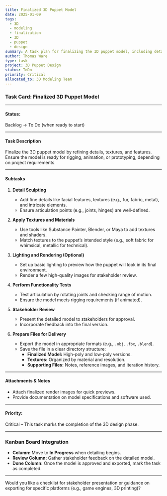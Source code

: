 ```yaml
---
title: Finalized 3D Puppet Model
date: 2025-01-09
tags:
  - 3D
  - modeling
  - finalization
  - 3D
  - puppet
  - design
summary: A task plan for finalizing the 3D puppet model, including detailed sculpting, texturing, and preparation for rigging or prototyping.
author: Thomas Ware
type: task
project: 3D Puppet Design
status: ToDo
priority: Critical
allocated_to: 3D Modeling Team
---
```

### **Task Card: Finalized 3D Puppet Model**

---

#### **Status:**

Backlog → To Do (when ready to start)

---

#### **Task Description**

Finalize the 3D puppet model by refining details, textures, and features. Ensure the model is ready for rigging, animation, or prototyping, depending on project requirements.

---

#### **Subtasks**

1. **Detail Sculpting**
    
    - Add fine details like facial features, textures (e.g., fur, fabric, metal), and intricate elements.
    - Ensure articulation points (e.g., joints, hinges) are well-defined.
2. **Apply Textures and Materials**
    
    - Use tools like Substance Painter, Blender, or Maya to add textures and shaders.
    - Match textures to the puppet’s intended style (e.g., soft fabric for whimsical, metallic for technical).
3. **Lighting and Rendering (Optional)**
    
    - Set up basic lighting to preview how the puppet will look in its final environment.
    - Render a few high-quality images for stakeholder review.
4. **Perform Functionality Tests**
    
    - Test articulation by rotating joints and checking range of motion.
    - Ensure the model meets rigging requirements (if animated).
5. **Stakeholder Review**
    
    - Present the detailed model to stakeholders for approval.
    - Incorporate feedback into the final version.
6. **Prepare Files for Delivery**
    
    - Export the model in appropriate formats (e.g., `.obj`, `.fbx`, `.blend`).
    - Save the file in a clear directory structure:
        - **Finalized Model:** High-poly and low-poly versions.
        - **Textures:** Organized by material and resolution.
        - **Supporting Files:** Notes, reference images, and iteration history.

---

#### **Attachments & Notes**

- Attach finalized render images for quick previews.
- Provide documentation on model specifications and software used.

---

#### **Priority:**

Critical – This task marks the completion of the 3D design phase.

---

### **Kanban Board Integration**

- **Column:** Move to **In Progress** when detailing begins.
- **Review Column:** Gather stakeholder feedback on the detailed model.
- **Done Column:** Once the model is approved and exported, mark the task as completed.

---

Would you like a checklist for stakeholder presentation or guidance on exporting for specific platforms (e.g., game engines, 3D printing)?